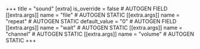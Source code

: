 +++
title = "sound"
[extra]
is_override = false # AUTOGEN FIELD
[[extra.args]]
name = "file" # AUTOGEN STATIC
[[extra.args]]
name = "repeat" # AUTOGEN STATIC
default_value = "0" # AUTOGEN FIELD
[[extra.args]]
name = "wait" # AUTOGEN STATIC
[[extra.args]]
name = "channel" # AUTOGEN STATIC
[[extra.args]]
name = "volume" # AUTOGEN STATIC
+++